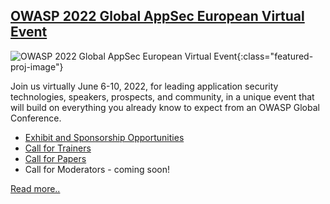 ## [OWASP 2022 Global AppSec European Virtual Event](https://virtual.globalappsec.org/)

![OWASP 2022 Global AppSec European Virtual Event](https://virtual.globalappsec.org/assets/images/VIRTUAL_AppSec_2022_Banner_1920x720.jpg){:class="featured-proj-image"}

Join us virtually June 6-10, 2022, for leading application security technologies, speakers, prospects, and community, in a unique event that will build on everything you already know to expect from an OWASP Global Conference.     

- [Exhibit and Sponsorship Opportunities](https://dublin.globalappsec.org/assets/files/Virtual_AppSec_EU_2022_Sponsorship_Opportunities.pdf)
- [Call for Trainers](https://owasp.submittable.com/submit/213361/2022-virtual-global-appsec-eu-cft)
- [Call for Papers](https://owasp.submittable.com/submit/213362/2022-virtual-global-appsec-eu-cfp)
- Call for Moderators - coming soon!

[Read more..](/events/spotlight/)





